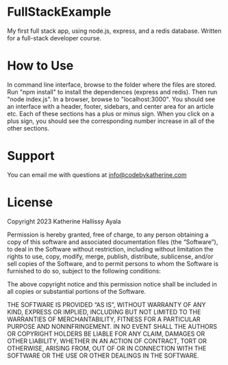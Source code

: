 # FullStackExample
My first full stack app, using node.js, express, and a redis database.  Written for a full-stack developer course.

# How to Use
In command line interface, browse to the folder where the files are stored.  Run "npm install" to install the dependences (express and redis).  Then run "node index.js".  In a browser, browse to "localhost:3000".  You should see an interface with a header, footer, sidebars, and center area for an article etc.  Each of these sections has a plus or minus sign.  When you click on a plus sign, you should see the corresponding number increase in all of the other sections.

# Support
You can email me with questions at info@codebykatherine.com

# License
Copyright 2023 Katherine Hallissy Ayala

Permission is hereby granted, free of charge, to any person obtaining a copy of this software and associated documentation files (the “Software”), to deal in the Software without restriction, including without limitation the rights to use, copy, modify, merge, publish, distribute, sublicense, and/or sell copies of the Software, and to permit persons to whom the Software is furnished to do so, subject to the following conditions:

The above copyright notice and this permission notice shall be included in all copies or substantial portions of the Software.

THE SOFTWARE IS PROVIDED “AS IS”, WITHOUT WARRANTY OF ANY KIND, EXPRESS OR IMPLIED, INCLUDING BUT NOT LIMITED TO THE WARRANTIES OF MERCHANTABILITY, FITNESS FOR A PARTICULAR PURPOSE AND NONINFRINGEMENT. IN NO EVENT SHALL THE AUTHORS OR COPYRIGHT HOLDERS BE LIABLE FOR ANY CLAIM, DAMAGES OR OTHER LIABILITY, WHETHER IN AN ACTION OF CONTRACT, TORT OR OTHERWISE, ARISING FROM, OUT OF OR IN CONNECTION WITH THE SOFTWARE OR THE USE OR OTHER DEALINGS IN THE SOFTWARE.
